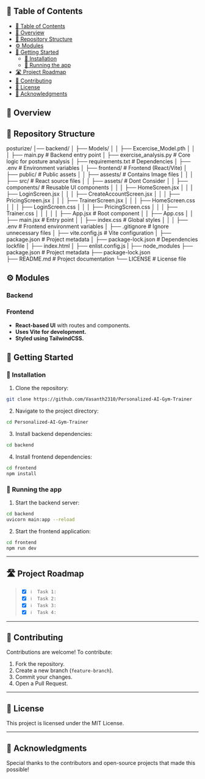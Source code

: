 ## 📖 Table of Contents

- [📖 Table of Contents](#-table-of-contents)
- [📍 Overview](#-overview)
- [📂 Repository Structure](#-repository-structure)
- [⚙️ Modules](#modules)
- [🚀 Getting Started](#-getting-started)
  - [🔧 Installation](#-installation)
  - [🤖 Running the app](#-running-the-app)
- [🛣 Project Roadmap](#-project-roadmap)
- [🤝 Contributing](#-contributing)
- [📄 License](#-license)
- [👏 Acknowledgments](#-acknowledgments)

## 📍 Overview



## 📂 Repository Structure
posturize/
│── backend/
│   ├── Models/
│   │   ├── Excercise_Model.pth
│   │
│   ├── main.py                   # Backend entry point
│   ├── exercise_analysis.py       # Core logic for posture analysis
│   ├── requirements.txt           # Dependencies
│   ├── .env                       # Environment variables
│
├── frontend/                     # Frontend (React/Vite)
│   ├── public/                    # Public assets
│   │   ├── assests/            # Contains Image files
│   │
│   ├── src/                        # React source files
│   │   ├── assets/                 # Dont Consider
│   │   ├── components/             # Reusable UI components
│   │   │   ├── HomeScreen.jsx
│   │   │   ├── LoginScreen.jsx
│   │   │   ├── CreateAccountScreen.jsx
│   │   │   ├── PricingScreen.jsx
│   │   │   ├── TrainerScreen.jsx
│   │   │   ├── HomeScreen.css
│   │   │   ├── LoginScreen.css
│   │   │   ├── PricingScreen.css
│   │   │   ├── Trainer.css
│   │   │
│   │   ├── App.jsx                    # Root component
│   │   ├── App.css
│   │   ├── main.jsx                    # Entry point
│   │   ├── index.css                   # Global styles
│   │
│   ├── .env                            # Frontend environment variables
│   ├── .gitignore                       # Ignore unnecessary files
│   ├── vite.config.js                   # Vite configuration
│   ├── package.json                     # Project metadata
│   ├── package-lock.json                 # Dependencies lockfile
│   ├── index.html
│   ├── enlist.config.js
|
├── node_modules
├── package.json                     # Project metadata
├── package-lock.json  
├── README.md                            # Project documentation
└── LICENSE                               # License file


## ⚙️ Modules

### Backend



### Frontend

- **React-based UI** with routes and components.
- **Uses Vite for development.**
- **Styled using TailwindCSS.**

## 🚀 Getting Started

### 🔧 Installation

1. Clone the repository:

```sh
git clone https://github.com/Vasanth2310/Personalized-AI-Gym-Trainer
```

2. Navigate to the project directory:

```sh
cd Personalized-AI-Gym-Trainer
```

3. Install backend dependencies:

```sh
cd backend
```

4. Install frontend dependencies:

```sh
cd frontend
npm install
```

### 🤖 Running the app

1. Start the backend server:

```sh
cd backend
uvicorn main:app --reload
```

2. Start the frontend application:

```sh
cd frontend
npm run dev
```

---

## 🛣 Project Roadmap

> - [X] `ℹ️  Task 1: `
> - [X] `ℹ️  Task 2: `
> - [X] `ℹ️  Task 3: `
> - [X] `ℹ️  Task 4: `

---

## 🤝 Contributing

Contributions are welcome! To contribute:
1. Fork the repository.
2. Create a new branch (`feature-branch`).
3. Commit your changes.
4. Open a Pull Request.

---

## 📄 License

This project is licensed under the MIT License.

---

## 👏 Acknowledgments

Special thanks to the contributors and open-source projects that made this possible!